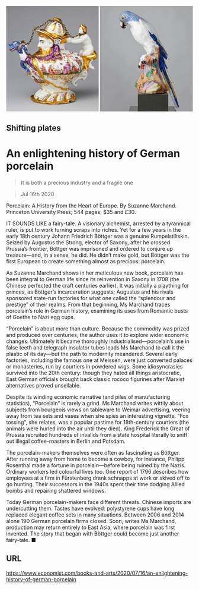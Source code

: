 ![](./images/20200718_BKP015.jpg)

## Shifting plates

# An enlightening history of German porcelain

> It is both a precious industry and a fragile one

> Jul 16th 2020

Porcelain: A History from the Heart of Europe. By Suzanne Marchand. Princeton University Press; 544 pages; $35 and £30.

IT SOUNDS LIKE a fairy-tale. A visionary alchemist, arrested by a tyrannical ruler, is put to work turning scraps into riches. Yet for a few years in the early 18th century Johann Friedrich Böttger was a genuine Rumpelstiltskin. Seized by Augustus the Strong, elector of Saxony, after he crossed Prussia’s frontier, Böttger was imprisoned and ordered to conjure up treasure—and, in a sense, he did. He didn’t make gold, but Böttger was the first European to create something almost as precious: porcelain.

As Suzanne Marchand shows in her meticulous new book, porcelain has been integral to German life since its reinvention in Saxony in 1708 (the Chinese perfected the craft centuries earlier). It was initially a plaything for princes, as Böttger’s incarceration suggests; Augustus and his rivals sponsored state-run factories for what one called the “splendour and prestige” of their realms. From that beginning, Ms Marchand traces porcelain’s role in German history, examining its uses from Romantic busts of Goethe to Nazi egg cups.

“Porcelain” is about more than culture. Because the commodity was prized and produced over centuries, the author uses it to explore wider economic changes. Ultimately it became thoroughly industrialised—porcelain’s use in false teeth and telegraph insulator tubes leads Ms Marchand to call it the plastic of its day—but the path to modernity meandered. Several early factories, including the famous one at Meissen, were just converted palaces or monasteries, run by courtiers in powdered wigs. Some idiosyncrasies survived into the 20th century: though they hated all things aristocratic, East German officials brought back classic rococo figurines after Marxist alternatives proved unsellable.

Despite its winding economic narrative (and piles of manufacturing statistics), “Porcelain” is rarely a grind. Ms Marchand writes wittily about subjects from bourgeois views on tableware to Weimar advertising, veering away from tea sets and vases when she spies an interesting vignette. “Fox tossing”, she relates, was a popular pastime for 18th-century courtiers (the animals were hurled into the air until they died). King Frederick the Great of Prussia recruited hundreds of invalids from a state hospital literally to sniff out illegal coffee-roasters in Berlin and Potsdam.

The porcelain-makers themselves were often as fascinating as Böttger. After running away from home to become a cowboy, for instance, Philipp Rosenthal made a fortune in porcelain—before being ruined by the Nazis. Ordinary workers led colourful lives too. One report of 1796 describes how employees at a firm in Fürstenberg drank schnapps at work or skived off to go hunting. Their successors in the 1940s spent their time dodging Allied bombs and repairing shattered windows.

Today German porcelain-makers face different threats. Chinese imports are undercutting them. Tastes have evolved: polystyrene cups have long replaced elegant coffee sets in many situations. Between 2006 and 2014 alone 190 German porcelain firms closed. Soon, writes Ms Marchand, production may return entirely to East Asia, where porcelain was first invented. The story that began with Böttger could become just another fairy-tale. ■

## URL

https://www.economist.com/books-and-arts/2020/07/16/an-enlightening-history-of-german-porcelain
